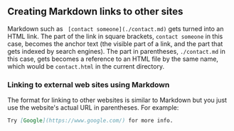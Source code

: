 ## Creating Markdown links to other sites

Markdown such as ` [contact someone](./contact.md)` gets turned into an HTML link. The part 
of the link in square brackets, `contact someone` in this case, becomes the anchor text (the
visible part of a link, and the part that gets indexed by search engines). The part in 
parentheses, `./contact.md` in this case, gets becomes a reference to an HTML file by the same 
name, which would be `contact.html` in the current directory.

### Linking to external web sites using Markdown

The format for linking to other websites is similar to Markdown but you just
use the website's actual URL in parentheses. For example:

```markdown
Try [Google](https://www.google.com/) for more info.
```
